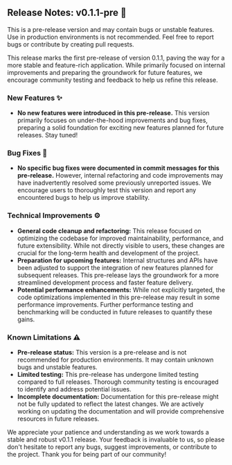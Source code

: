## Release Notes: v0.1.1-pre 💎

This is a pre-release version and may contain bugs or unstable features. Use in production environments is not recommended. Feel free to report bugs or contribute by creating pull requests.


This release marks the first pre-release of version 0.1.1, paving the way for a more stable and feature-rich application. While primarily focused on internal improvements and preparing the groundwork for future features,  we encourage community testing and feedback to help us refine this release.


### New Features ✨

* **No new features were introduced in this pre-release.**  This version primarily focuses on under-the-hood improvements and bug fixes, preparing a solid foundation for exciting new features planned for future releases.  Stay tuned!


### Bug Fixes 🐛

* **No specific bug fixes were documented in commit messages for this pre-release.**  However, internal refactoring and code improvements may have inadvertently resolved some previously unreported issues.  We encourage users to thoroughly test this version and report any encountered bugs to help us improve stability.

### Technical Improvements ⚙️

* **General code cleanup and refactoring:**  This release focused on optimizing the codebase for improved maintainability, performance, and future extensibility. While not directly visible to users, these changes are crucial for the long-term health and development of the project.
* **Preparation for upcoming features:** Internal structures and APIs have been adjusted to support the integration of new features planned for subsequent releases. This pre-release lays the groundwork for a more streamlined development process and faster feature delivery.
* **Potential performance enhancements:** While not explicitly targeted, the code optimizations implemented in this pre-release may result in some performance improvements.  Further performance testing and benchmarking will be conducted in future releases to quantify these gains.


### Known Limitations ⚠️

* **Pre-release status:** This version is a pre-release and is not recommended for production environments. It may contain unknown bugs and unstable features.
* **Limited testing:** This pre-release has undergone limited testing compared to full releases.  Thorough community testing is encouraged to identify and address potential issues.
* **Incomplete documentation:**  Documentation for this pre-release might not be fully updated to reflect the latest changes. We are actively working on updating the documentation and will provide comprehensive resources in future releases.


We appreciate your patience and understanding as we work towards a stable and robust v0.1.1 release. Your feedback is invaluable to us, so please don't hesitate to report any bugs, suggest improvements, or contribute to the project. Thank you for being part of our community!
